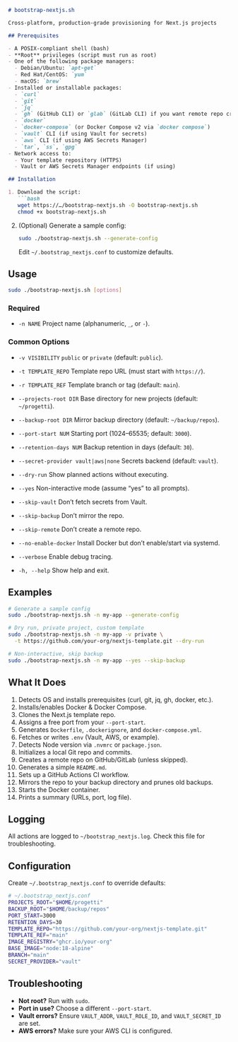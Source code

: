 ````markdown
# bootstrap-nextjs.sh

Cross-platform, production-grade provisioning for Next.js projects

## Prerequisites

- A POSIX-compliant shell (bash)
- **Root** privileges (script must run as root)
- One of the following package managers:
  - Debian/Ubuntu: `apt-get`
  - Red Hat/CentOS: `yum`
  - macOS: `brew`
- Installed or installable packages:
  - `curl`
  - `git`
  - `jq`
  - `gh` (GitHub CLI) or `glab` (GitLab CLI) if you want remote repo creation
  - `docker`
  - `docker-compose` (or Docker Compose v2 via `docker compose`)
  - `vault` CLI (if using Vault for secrets)
  - `aws` CLI (if using AWS Secrets Manager)
  - `tar`, `ss`, `gpg`
- Network access to:
  - Your template repository (HTTPS)
  - Vault or AWS Secrets Manager endpoints (if using)

## Installation

1. Download the script:
   ```bash
   wget https://…/bootstrap-nextjs.sh -O bootstrap-nextjs.sh
   chmod +x bootstrap-nextjs.sh
````

2. (Optional) Generate a sample config:

   ```bash
   sudo ./bootstrap-nextjs.sh --generate-config
   ```

   Edit `~/.bootstrap_nextjs.conf` to customize defaults.

## Usage

```bash
sudo ./bootstrap-nextjs.sh [options]
```

### Required

* `-n NAME`
  Project name (alphanumeric, `_`, or `-`).

### Common Options

* `-v VISIBILITY`
  `public` or `private` (default: `public`).

* `-t TEMPLATE_REPO`
  Template repo URL (must start with `https://`).

* `-r TEMPLATE_REF`
  Template branch or tag (default: `main`).

* `--projects-root DIR`
  Base directory for new projects (default: `~/progetti`).

* `--backup-root DIR`
  Mirror backup directory (default: `~/backup/repos`).

* `--port-start NUM`
  Starting port (1024–65535; default: `3000`).

* `--retention-days NUM`
  Backup retention in days (default: `30`).

* `--secret-provider vault|aws|none`
  Secrets backend (default: `vault`).

* `--dry-run`
  Show planned actions without executing.

* `--yes`
  Non-interactive mode (assume “yes” to all prompts).

* `--skip-vault`
  Don’t fetch secrets from Vault.

* `--skip-backup`
  Don’t mirror the repo.

* `--skip-remote`
  Don’t create a remote repo.

* `--no-enable-docker`
  Install Docker but don’t enable/start via systemd.

* `--verbose`
  Enable debug tracing.

* `-h, --help`
  Show help and exit.

## Examples

```bash
# Generate a sample config
sudo ./bootstrap-nextjs.sh -n my-app --generate-config

# Dry run, private project, custom template
sudo ./bootstrap-nextjs.sh -n my-app -v private \
  -t https://github.com/your-org/nextjs-template.git --dry-run

# Non-interactive, skip backup
sudo ./bootstrap-nextjs.sh -n my-app --yes --skip-backup
```

## What It Does

1. Detects OS and installs prerequisites (curl, git, jq, gh, docker, etc.).
2. Installs/enables Docker & Docker Compose.
3. Clones the Next.js template repo.
4. Assigns a free port from your `--port-start`.
5. Generates `Dockerfile`, `.dockerignore`, and `docker-compose.yml`.
6. Fetches or writes `.env` (Vault, AWS, or example).
7. Detects Node version via `.nvmrc` or `package.json`.
8. Initializes a local Git repo and commits.
9. Creates a remote repo on GitHub/GitLab (unless skipped).
10. Generates a simple `README.md`.
11. Sets up a GitHub Actions CI workflow.
12. Mirrors the repo to your backup directory and prunes old backups.
13. Starts the Docker container.
14. Prints a summary (URLs, port, log file).

## Logging

All actions are logged to `~/bootstrap_nextjs.log`. Check this file for troubleshooting.

## Configuration

Create `~/.bootstrap_nextjs.conf` to override defaults:

```bash
# ~/.bootstrap_nextjs.conf
PROJECTS_ROOT="$HOME/progetti"
BACKUP_ROOT="$HOME/backup/repos"
PORT_START=3000
RETENTION_DAYS=30
TEMPLATE_REPO="https://github.com/your-org/nextjs-template.git"
TEMPLATE_REF="main"
IMAGE_REGISTRY="ghcr.io/your-org"
BASE_IMAGE="node:18-alpine"
BRANCH="main"
SECRET_PROVIDER="vault"
```

## Troubleshooting

* **Not root?** Run with `sudo`.
* **Port in use?** Choose a different `--port-start`.
* **Vault errors?** Ensure `VAULT_ADDR`, `VAULT_ROLE_ID`, and `VAULT_SECRET_ID` are set.
* **AWS errors?** Make sure your AWS CLI is configured.


